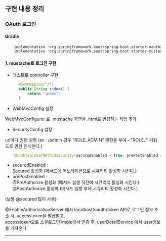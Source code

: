 ## 구현 내용 정리

### OAuth 로그인

#### Gradle

```xml
    implementation 'org.springframework.boot:spring-boot-starter-oauth2-client'
    implementation 'org.springframework.boot:spring-boot-starter-mustache'
```

#### 1. mustache로 로그인 구현

- 테스트로 controller 구현

```java
      @GetMapping("/")
      public String index() {
          return "index";
      }
```

- WebMvcConfig 설정

WebMvcConfigurer 로 .mustache 화면을 .html로 변경하는 작업 추가

- SecurityConfig 설정

uri마다 권한 설정 (ex : /admin 경우 "ROLE_ADMIN" 권한을 부여 - "ROLE_" 키워드로 권한 인식한다.)     


```java
    @EnableGlobalMethodSecurity(securedEnabled = true, prePostEnabled = true)
```

- securedEnabled :   
Secured 활성화 (메서드에 어노테이션으로 시큐리티 활성화 시킨다.)
- prePostEnabled :   
@PreAuthorize 활성화 (메서드 실행 직전에 시큐리티 활성화 시킨다.)   
                   @PostAuthorize 활성화 (메서드 실행 후에 시큐리티 활성화 시킨다.)  

(보통 @secured 많이 사용)


@EnableAuthorizationServer 에서 localhost/oauth/token API로 로그인 정보 호출 시, accesstoken을 발급받고,   
accesstoken으로 소셜로그인 imple에서 인증 후, userDetailService 에서 user정보를 가져온다.   


--------------------




